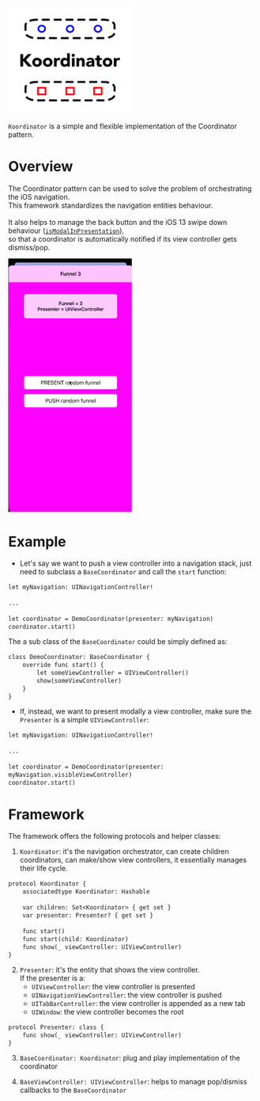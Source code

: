 <img src="koordinatorIcon.png" width=250 alt="Koordinator" />

`Koordinator` is a simple and flexible implementation of the Coordinator pattern.

# Overview

The Coordinator pattern can be used to solve the problem of orchestrating the iOS navigation. <br/>
This framework standardizes the navigation entities behaviour. <br/><br/>
It also helps to manage the back button and the iOS 13 swipe down behaviour ([`isModalInPresentation`](https://developer.apple.com/documentation/uikit/uiviewcontroller/3229894-ismodalinpresentation)),<br/> so that a coordinator is automatically notified if its view controller gets dismiss/pop.

<img src="demo.gif" width=250 />

# Example

- Let's say we want to push a view controller into a navigation stack, just need to subclass a `BaseCoordinator` and call the `start` function:


```
let myNavigation: UINavigationController!

...

let coordinator = DemoCoordinator(presenter: myNavigation)
coordinator.start()
```

The a sub class of the `BaseCoordinator` could be simply defined as:

```
class DemoCoordinator: BaseCoordinator {
    override func start() {
        let someViewController = UIViewController()
        show(someViewController)
    }
}
```

- If, instead, we want to present modally a view controller, make sure the `Presenter` is a simple `UIViewController`:

```
let myNavigation: UINavigationController!

...

let coordinator = DemoCoordinator(presenter: myNavigation.visibleViewController)
coordinator.start()
```


# Framework

The framework offers the following protocols and helper classes:

1. `Koordinator`: it's the navigation orchestrator, can create children coordinators, can make/show view controllers, it essentially manages their life cycle.

```
protocol Koordinator {
    associatedtype Koordinator: Hashable

    var children: Set<Koordinator> { get set }
    var presenter: Presenter? { get set }

    func start()
    func start(child: Koordinator)
    func show(_ viewController: UIViewController)
}
```

2. `Presenter`: it's the entity that shows the view controller. <br/>If the presenter is a:
    - `UIViewController`: the view controller is presented
    - `UINavigationViewController`: the view controller is pushed
    - `UITabBarController`: the view controller is appended as a new tab
    - `UIWindow`: the view controller becomes the root

```
protocol Presenter: class {
    func show(_ viewController: UIViewController)
}
```

3. `BaseCoordinator: Koordinator`: plug and play implementation of the coordinator

4. `BaseViewController: UIViewController`: helps to manage pop/dismiss callbacks to the `BaseCoordinator`

